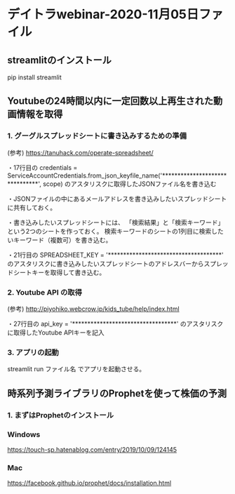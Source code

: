# デイトラwebinar-2020-11月05日ファイル

## streamlitのインストール
pip install streamlit

## Youtubeの24時間以内に一定回数以上再生された動画情報を取得

### 1. グーグルスプレッドシートに書き込みするための準備
(参考) https://tanuhack.com/operate-spreadsheet/

・17行目の
credentials = ServiceAccountCredentials.from_json_keyfile_name('*******************************', scope)
のアスタリスクに取得したJSONファイル名を書き込む

・JSONファイルの中にあるメールアドレスを書き込みしたいスプレッドシートに共有しておく。

・書き込みしたいスプレッドシートには、
「検索結果」と「検索キーワード」という2つのシートを作っておく。
検索キーワードのシートの1列目に検索したいキーワード（複数可）を書き込む。

・21行目の
SPREADSHEET_KEY = '*************************************'
のアスタリスクに書き込みしたいスプレッドシートのアドレスバーからスプレッドシートキーを取得して書き込む。

### 2. Youtube API の取得
(参考) http://piyohiko.webcrow.jp/kids_tube/help/index.html

・27行目の
api_key = '**********************************'
のアスタリスクに取得したYoutube APIキーを記入

### 3. アプリの起動
streamlit run ファイル名
でアプリを起動させる。


## 時系列予測ライブラリのProphetを使って株価の予測

### 1. まずはProphetのインストール

### Windows
https://touch-sp.hatenablog.com/entry/2019/10/09/124145

### Mac
https://facebook.github.io/prophet/docs/installation.html




